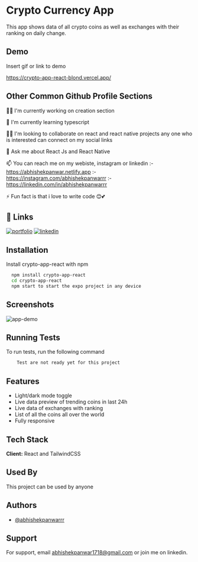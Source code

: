 # Crypto Currency App

This app shows data of all crypto coins as well as exchanges with their ranking on daily change.

## Demo

Insert gif or link to demo

https://crypto-app-react-blond.vercel.app/

## Other Common Github Profile Sections

👩‍💻 I'm currently working on creation section

🧠 I'm currently learning typescript

👯‍♀️ I'm looking to collaborate on react and react native projects any one who is interested can connect on my social links

💬 Ask me about React Js and React Native

📫 You can reach me on my webiste, instagram or linkedin
:- https://abhishekpanwar.netlify.app
:- https://instagram.com/abhishekpanwarrr
:- https://linkedin.com/in/abhishekpanwarrr

⚡️ Fun fact is that i love to write code 😊💕

## 🔗 Links

[![portfolio](https://img.shields.io/badge/my_portfolio-000?style=for-the-badge&logo=ko-fi&logoColor=white)](https://abhishekpanwar.netlify.app/)
[![linkedin](https://img.shields.io/badge/linkedin-0A66C2?style=for-the-badge&logo=linkedin&logoColor=white)](https://www.linkedin.com/in/abhishekpanwarrr/)

## Installation

Install crypto-app-react with npm

```bash
  npm install crypto-app-react
  cd crypto-app-react
  npm start to start the expo project in any device
```
## Screenshots
![app-demo](https://user-images.githubusercontent.com/40629087/180247556-d6e9907e-4540-4b43-bade-686e60531171.png)


## Running Tests

To run tests, run the following command

```bash
    Test are not ready yet for this project
```

## Features

- Light/dark mode toggle
- Live data preview of trending coins in last 24h
- Live data of exchanges with ranking
- List of all the coins all over the world
- Fully responsive

## Tech Stack

**Client:** React and TailwindCSS

## Used By

This project can be used by anyone

## Authors

- [@abhishekpanwarrr](https://www.github.com/abhishekpanwarrr)

## Support

For support, email abhishekpanwar1718@gmail.com or join me on linkedin.
